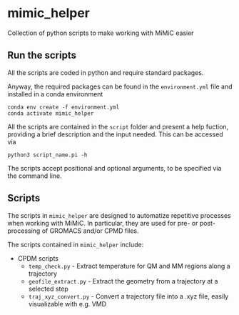 # mimic_helper
Collection of python scripts to make working with MiMiC easier

## Run the scripts
All the scripts are coded in python and require standard packages.
 
Anyway, the required packages can be found in the `environment.yml` file and installed in a conda environment
```
conda env create -f environment.yml
conda activate mimic_helper
```

All the scripts are contained in the `script` folder and present a help fuction, providing a brief description and the input needed.
This can be accessed via
```
python3 script_name.pi -h
```
The scripts accept positional and optional arguments, to be specified via the command line. 

## Scripts
The scripts in `mimic_helper` are designed to automatize repetitive processes when working with MiMiC.
In particular, they are used for pre- or post-processing of GROMACS and/or CPMD files.

The scripts contained in `mimic_helper` include:
* CPDM scripts
	* `temp_check.py`	- Extract temperature for QM and MM regions along a trajectory
	* `geofile_extract.py`	- Extract the geometry from a trajectory at a selected step
	* `traj_xyz_convert.py`	- Convert a trajectory file into a .xyz file, easily visualizable with e.g. VMD
